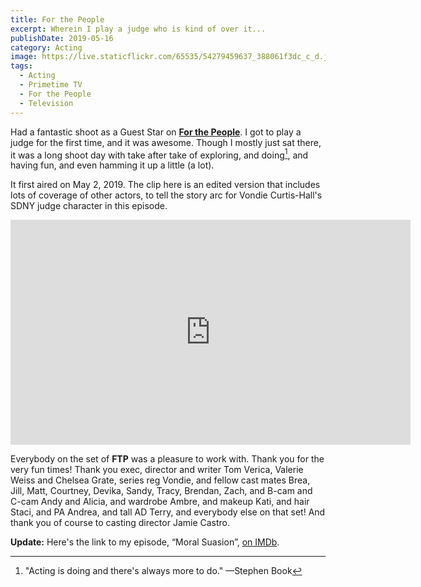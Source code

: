 ```yaml
---
title: For the People
excerpt: Wherein I play a judge who is kind of over it...
publishDate: 2019-05-16
category: Acting
image: https://live.staticflickr.com/65535/54279459637_388061f3dc_c_d.jpg
tags:
  - Acting
  - Primetime TV
  - For the People
  - Television
---
```


Had a fantastic shoot as a Guest Star on [**For the People**](https://abc.go.com/shows/for-the-people). I got to play a judge for the first time, and it was awesome. Though I mostly just sat there, it was a long shoot day with take after take of exploring, and doing[^1], and having fun, and even hamming it up a little (a lot).

It first aired on May 2, 2019. The clip here is an edited version that includes lots of coverage of other actors, to tell the story arc for Vondie Curtis-Hall&#039;s SDNY judge character in this episode.

<iframe src="https://player.vimeo.com/video/392481613?portrait=0" width="640" height="360" frameborder="0" allow="autoplay; fullscreen" allowfullscreen></iframe>

Everybody on the set of **FTP** was a pleasure to work with. Thank you for the very fun times! Thank you exec, director and writer Tom Verica, Valerie Weiss and Chelsea Grate, series reg Vondie, and fellow cast mates Brea, Jill, Matt, Courtney, Devika, Sandy, Tracy, Brendan, Zach, and B-cam and C-cam Andy and Alicia, and wardrobe Ambre, and makeup Kati, and hair Staci, and PA Andrea, and tall AD Terry, and everybody else on that set! And thank you of course to casting director Jamie Castro.

**Update:** Here's the link to my episode, “Moral Suasion”, [on IMDb](https://www.imdb.com/title/tt9197726/reference/).

[^1]: "Acting is doing and there's always more to do." —Stephen Book
